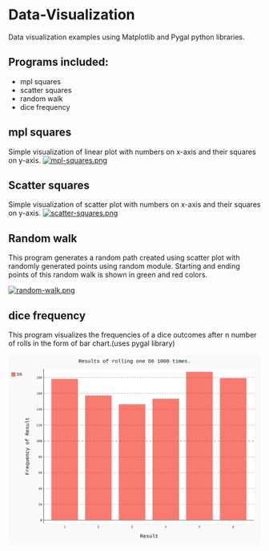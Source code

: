 # Data-Visualization
Data visualization examples using Matplotlib and Pygal python libraries.
## Programs included:
- mpl squares
- scatter squares
- random walk
- dice frequency
## mpl squares
Simple visualization of linear plot with numbers on x-axis and their squares on y-axis.
[![mpl-squares.png](https://i.postimg.cc/B6S289KD/mpl-squares.png)](https://postimg.cc/xkZX7ZgT)
## Scatter squares
Simple visualization of scatter plot with numbers on x-axis and their squares on y-axis.
[![scatter-squares.png](https://i.postimg.cc/pLdTnWGP/scatter-squares.png)](https://postimg.cc/0bLxTs14)
## Random walk
This program generates a random path created using scatter plot with randomly generated points using random module.
Starting and ending points of this random walk is shown in green and red colors.

[![random-walk.png](https://i.postimg.cc/8Ch7BKSH/random-walk.png)](https://postimg.cc/7CZPqNbG)
## dice frequency
This program visualizes the frequencies of a dice outcomes after n number of rolls in the form of bar chart.(uses pygal library)

![dice_visual](result_images/dice_visual.svg)
